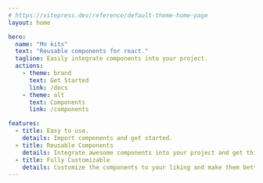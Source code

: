 ```yaml
---
# https://vitepress.dev/reference/default-theme-home-page
layout: home

hero:
  name: "Mn kits"
  text: "Reusable components for react."
  tagline: Easily integrate components into your project.
  actions:
    - theme: brand
      text: Get Started
      link: /docs
    - theme: alt
      text: Components
      link: /components

features:
  - title: Easy to use.
    details: Import components and get started.
  - title: Reusable Components
    details: Integrate awesome components into your project and get things done quickly.
  - title: Fully Customizable
    details: Customize the components to your liking and make them better.
---
```


